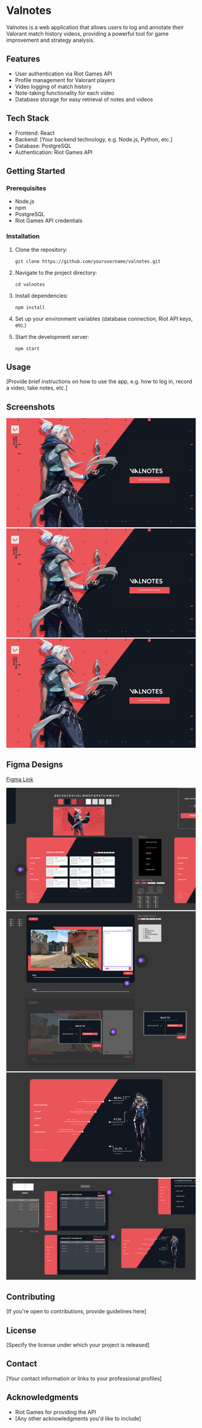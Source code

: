 # Valnotes

Valnotes is a web application that allows users to log and annotate their Valorant match history videos, providing a powerful tool for game improvement and strategy analysis.

## Features

- User authentication via Riot Games API
- Profile management for Valorant players
- Video logging of match history
- Note-taking functionality for each video
- Database storage for easy retrieval of notes and videos

## Tech Stack

- Frontend: React
- Backend: [Your backend technology, e.g. Node.js, Python, etc.]
- Database: PostgreSQL
- Authentication: Riot Games API

## Getting Started

### Prerequisites

- Node.js
- npm
- PostgreSQL
- Riot Games API credentials

### Installation

1. Clone the repository:
   ```
   git clone https://github.com/yourusername/valnotes.git
   ```

2. Navigate to the project directory:
   ```
   cd valnotes
   ```

3. Install dependencies:
   ```
   npm install
   ```

4. Set up your environment variables (database connection, Riot API keys, etc.)

5. Start the development server:
   ```
   npm start
   ```

## Usage

[Provide brief instructions on how to use the app, e.g. how to log in, record a video, take notes, etc.]

## Screenshots

![Screenshot 1](photos/photo1.png)
![Screenshot 2](photos/photo1.png)
![Screenshot 3](photos/photo1.png)



## Figma Designs

[Figma Link](https://www.figma.com/design/lMWOd0VHeMCxDB6uRjU796/Material-UI-for-Figma-(and-MUI-X)-(Community)?node-id=7603-15383&t=pe8LOI0r0W8wnWxo-1)

![Screenshot 4](photos/photo4.png)
![Screenshot 5](photos/photo5.png)
![Screenshot 6](photos/photo6.png)
![Screenshot 7](photos/photo7.png)


## Contributing

[If you're open to contributions, provide guidelines here]

## License

[Specify the license under which your project is released]

## Contact

[Your contact information or links to your professional profiles]

## Acknowledgments

- Riot Games for providing the API
- [Any other acknowledgments you'd like to include]
